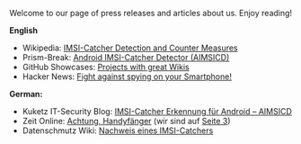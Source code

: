 Welcome to our page of press releases and articles about us. Enjoy reading!

**English**
* Wikipedia: [IMSI-Catcher Detection and Counter Measures](http://en.m.wikipedia.org/wiki/IMSI-catcher#Detection_and_counter_measures)
* Prism-Break: [Android IMSI-Catcher Detector (AIMSICD)](http://prism-break.org/en/projects/android-imsi-catcher-detector-aimsicd/)
* GitHub Showcases: [Projects with great Wikis](https://github.com/showcases/projects-with-great-wikis)
* Hacker News: [Fight against spying on your Smartphone!](https://news.ycombinator.com/item?id=8581086)

**German:**
* Kuketz IT-Security Blog: [IMSI-Catcher Erkennung für Android – AIMSICD](http://www.kuketz-blog.de/imsi-catcher-erkennung-fuer-android-aimsicd/)
* Zeit Online: [Achtung, Handyfänger](http://www.zeit.de/digital/mobil/2014-09/mobilfunk-imsi-catcher-handy/) (wir sind auf [Seite 3](http://www.zeit.de/digital/mobil/2014-09/mobilfunk-imsi-catcher-handy/seite-3))
* Datenschmutz Wiki: [Nachweis eines IMSI-Catchers](http://www.datenschmutz.de/moin/IMSI-Catcher#Nachweis_eines_IMSI-Catchers)